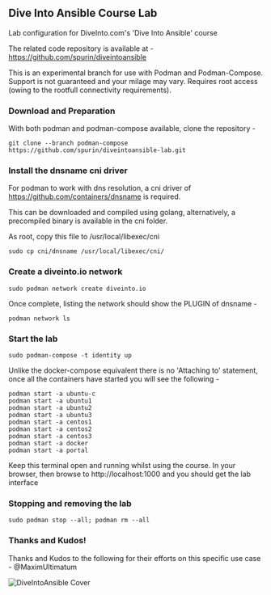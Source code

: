 ## Dive Into Ansible Course Lab

Lab configuration for DiveInto.com's 'Dive Into Ansible' course

The related code repository is available at - https://github.com/spurin/diveintoansible

This is an experimental branch for use with Podman and Podman-Compose.  Support is not guaranteed and your milage may vary.  Requires root access (owing to the rootfull connectivity requirements).

### Download and Preparation

With both podman and podman-compose available, clone the repository -

```git clone --branch podman-compose https://github.com/spurin/diveintoansible-lab.git```

### Install the dnsname cni driver

For podman to work with dns resolution, a cni driver of https://github.com/containers/dnsname is required.

This can be downloaded and compiled using golang, alternatively, a precompiled binary is available in the cni folder.  

As root, copy this file to /usr/local/libexec/cni

```sudo cp cni/dnsname /usr/local/libexec/cni/```

### Create a diveinto.io network

```sudo podman network create diveinto.io```

Once complete, listing the network should show the PLUGIN of dnsname -

```podman network ls```

### Start the lab

```sudo podman-compose -t identity up```

Unlike the docker-compose equivalent there is no 'Attaching to' statement, once all the containers have started you will see the following -

```
podman start -a ubuntu-c
podman start -a ubuntu1
podman start -a ubuntu2
podman start -a ubuntu3
podman start -a centos1
podman start -a centos2
podman start -a centos3
podman start -a docker
podman start -a portal
```

Keep this terminal open and running whilst using the course.  In your browser, then browse to http://localhost:1000 and you should get the lab interface

### Stopping and removing the lab

```
sudo podman stop --all; podman rm --all
```

### Thanks and Kudos!

Thanks and Kudos to the following for their efforts on this specific use case - @MaximUltimatum

![DiveIntoAnsible Cover](DiveIntoAnsible_Cover.png?raw=true "Dive Into Ansible")

